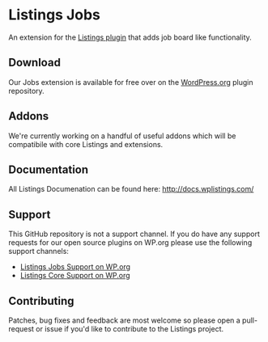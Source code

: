 # Listings Jobs

An extension for the [Listings plugin](https://github.com/TheLookandFeel/listings) that adds job board like functionality.

## Download

Our Jobs extension is available for free over on the [WordPress.org](http://wordpress.org/plugins/listings-jobs/) plugin repository.

## Addons

We're currently working on a handful of useful addons which will be compatibile with core Listings and extensions.

## Documentation

All Listings Documenation can be found here: http://docs.wplistings.com/

## Support

This GitHub repository is not a support channel. If you do have any support requests for our open source plugins on WP.org please use the following support channels:

- [Listings Jobs Support on WP.org](https://wordpress.org/support/plugin/listings-jobs)
- [Listings Core Support on WP.org](https://wordpress.org/support/plugin/listings)

## Contributing

Patches, bug fixes and feedback are most welcome so please open a pull-request or issue if you'd like to contribute to the Listings project.
